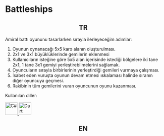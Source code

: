 # Battleships
 
<h2 align="center" >TR</h3>



Amiral battı oyununu tasarlarken sırayla ilerleyeceğim adımlar:

1. Oyunun oynanacağı 5x5 karo alanın oluşturulması.
2. 2x1 ve 3x1 büyüklüklerinde gemilerin eklenmesi
3. Kullanıcıların isteğine göre 5x5 alan içerisinde istediği bölgelere iki tane 2x1, 1 tane 3x1 gemiyi yerleştirebilmelerini sağlamak.
4. Oyuncuların sırayla birbirlerinin yerleştirdiği gemileri vurmaya çalışması.
5. İsabet eden vuruşta oyunun devam etmesi ıskalaması halinde sıranın diğer oyuncuya geçmesi.
6. Rakibinin tüm gemilerini vuran oyuncunun oyunu kazanması.



Kullanılan diller:

<a href="https://dotnet.microsoft.com/en-us/languages/csharp" target="_blank" rel="noreferrer"> <img src="https://raw.githubusercontent.com/jmnote/z-icons/master/svg/csharp.svg" alt="C#" width="40" height="40"/> </a> 
<a href="https://dart.dev/" target="_blank" rel="noreferrer"> <img src="https://upload.wikimedia.org/wikipedia/commons/7/7e/Dart-logo.png" alt="Dart" width="40" height="40"/> </a> 

<h2 align="center" >EN</h3>
